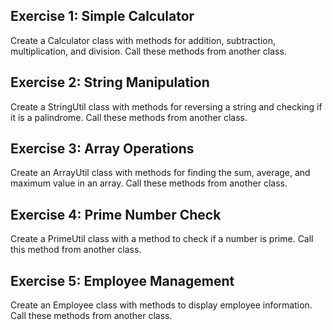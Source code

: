 ## Exercise 1: Simple Calculator
Create a Calculator class with methods for addition, subtraction, multiplication, and division. Call these methods from another class.

## Exercise 2: String Manipulation
Create a StringUtil class with methods for reversing a string and checking if it is a palindrome. Call these methods from another class.

##  Exercise 3: Array Operations
Create an ArrayUtil class with methods for finding the sum, average, and maximum value in an array. Call these methods from another class.

## Exercise 4: Prime Number Check
Create a PrimeUtil class with a method to check if a number is prime. Call this method from another class.

## Exercise 5: Employee Management
Create an Employee class with methods to display employee information. Call these methods from another class.